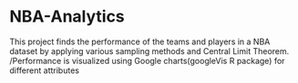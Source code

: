 # NBA-Analytics
This project finds the performance of the teams and players in a NBA dataset by applying various sampling methods and Central Limit Theorem.
/Performance is visualized using Google charts(googleVis R package) for different attributes
